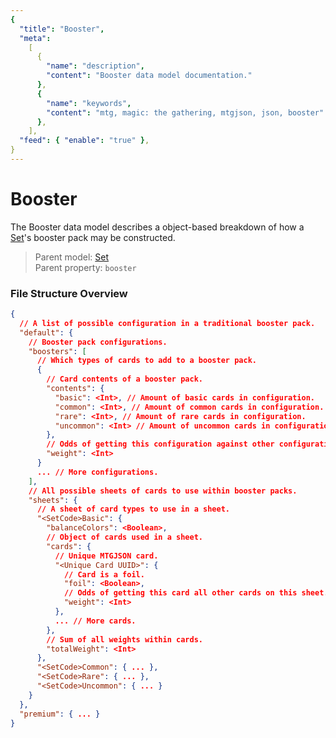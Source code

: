 ```yaml
---
{
  "title": "Booster",
  "meta":
    [
      {
        "name": "description",
        "content": "Booster data model documentation."
      },
      {
        "name": "keywords",
        "content": "mtg, magic: the gathering, mtgjson, json, booster"
      },
    ],
  "feed": { "enable": "true" },
}
---
```


# Booster

The Booster data model describes a object-based breakdown of how a [Set](/data-models/set/)'s booster pack may be constructed.

> Parent model: <span class="code-wrap">[Set](/data-models/set/)</span>  
> Parent property: `booster`

### File Structure Overview

```json
{
  // A list of possible configuration in a traditional booster pack.
  "default": {
    // Booster pack configurations.
    "boosters": [
      // Which types of cards to add to a booster pack.
      {
        // Card contents of a booster pack.
        "contents": {
          "basic": <Int>, // Amount of basic cards in configuration.
          "common": <Int>, // Amount of common cards in configuration.
          "rare": <Int>, // Amount of rare cards in configuration.
          "uncommon": <Int> // Amount of uncommon cards in configuration.
        },
        // Odds of getting this configuration against other configurations.
        "weight": <Int>
      }
      ... // More configurations.
    ],
    // All possible sheets of cards to use within booster packs.
    "sheets": {
      // A sheet of card types to use in a sheet.
      "<SetCode>Basic": {
        "balanceColors": <Boolean>,
        // Object of cards used in a sheet.
        "cards": {
          // Unique MTGJSON card.
          "<Unique Card UUID>": {
            // Card is a foil.
            "foil": <Boolean>,
            // Odds of getting this card all other cards on this sheet.
            "weight": <Int>
          },
          ... // More cards.
        },
        // Sum of all weights within cards.
        "totalWeight": <Int>
      },
      "<SetCode>Common": { ... },
      "<SetCode>Rare": { ... },
      "<SetCode>Uncommon": { ... }
    }
  },
  "premium": { ... }
}
```
